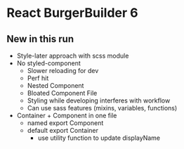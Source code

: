# React BurgerBuilder 6

## New in this run

- Style-later approach with scss module
- No styled-component
  - Slower reloading for dev
  - Perf hit
  - Nested Component
  - Bloated Component File
  - Styling while developing interferes with workflow
  - Can use sass features (mixins, variables, functions)
- Container + Component in one file
  - named export Component
  - default export Container
    - use utility function to update displayName
